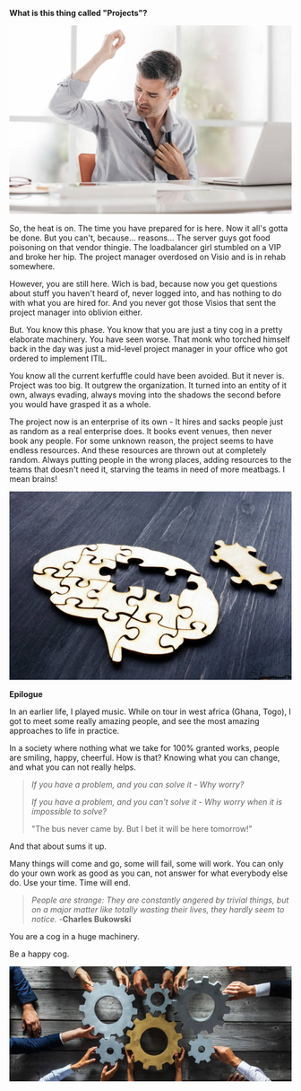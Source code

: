 **What is this thing called "Projects"?**

![Sweaty guy](/sweat.jpg)

So, the heat is on. The time you have prepared for is here. Now it all's gotta be done. But you can't, because... reasons...
The server guys got food poisoning on that vendor thingie. The loadbalancer girl stumbled on a VIP and broke her hip.
The project manager overdosed on Visio and is in rehab somewhere. 

However, you are still here. Wich is bad, because now you get questions about stuff you haven't heard of, never logged into, and has nothing to do with what you are hired for. And you never got those Visios that sent the project manager into oblivion either.

But. You know this phase. You know that you are just a tiny cog in a pretty elaborate machinery. You have seen worse. That monk who torched himself back in the day was just a mid-level project manager in your office who got ordered to implement ITIL.

You know all the current kerfuffle could have been avoided. But it never is. Project was too big. It outgrew the organization. It turned into an entity of it own, always evading, always moving into the shadows the second before you would have grasped it as a whole. 

The project now is an enterprise of its own - It hires and sacks people just as random as a real enterprise does. It books event venues, then never book any people. For some unknown reason, the project seems to have endless resources. And these resources are thrown out at completely random. Always putting people in the wrong places, adding resources to the teams that doesn't need it, starving the teams in need of more meatbags. I mean brains! 

![Brain](/brain.jpg)

**Epilogue**

In an earlier life, I played music. While on tour in west africa (Ghana, Togo), I got to meet some really amazing people, and see the most amazing approaches to life in practice.

In a society where nothing what we take for 100% granted works, people are smiling, happy, cheerful. How is that? 
Knowing what you can change, and what you can not really helps. 

> _If you have a problem, and you can solve it - Why worry?_  
>
> _If you have a problem, and you can't solve it - Why worry when it is impossible to solve?_  
>
> "The bus never came by. But I bet it will be here tomorrow!"  

And that about sums it up.  

Many things will come and go, some will fail, some will work. You can only do your own work as good as you can, not answer for what everybody else do. Use your time. Time will end.  

> _People are strange: They are constantly angered by trivial things, but on a major matter like totally wasting their lives,_ 
> _they hardly seem to notice._ -**Charles Bukowski**   

You are a cog in a huge machinery.  

Be a happy cog.  


![Cog](/cog.jpg)
